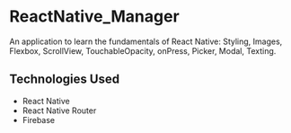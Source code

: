 # ReactNative_Manager

An application to learn the fundamentals of React Native: Styling, Images, Flexbox, ScrollView, TouchableOpacity, onPress, Picker, Modal, Texting.

## Technologies Used

- React Native
- React Native Router
- Firebase
